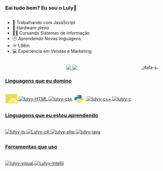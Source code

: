 ### Eai tudo bem? Eu sou o Luly👋
##

- 🖤 Trabalhando com JavaScript
- 🦴 Hardware pleno
- 🐱‍👤 Cursando Sistemas de informação
- 🕒 Aprendendo Novas linguagens
- ♒ 1,98m
- 💻 Experiencia em Vendas e Marketing

## 

<div align="center">
  <a href="https://github.com/LulyySan56">
  <img height="150" src="https://github-readme-stats.vercel.app/api?username=LulyySan56&show_icons=true&theme=midnight-purple&include_all_commits=true&count_private=true"/>
  <img height="48%" src="https://github-readme-stats.vercel.app/api/top-langs/?username=LulyySan56&layout=compact&langs_count=7&theme=midnight-purple"/>
  <img align="right" alt="Rafa-pic" height="175" style="border-radius:50px;"     src="https://media.discordapp.net/attachments/726863887139602477/971172025928388659/Gif_site.gif?width=468&height=468">
</div>

### Linguagens que eu domino

<div style="display: inline_block"><br>
  <img align="center" alt="Lulyy-js" height="30" width="40" src="https://raw.githubusercontent.com/devicons/devicon/master/icons/javascript/javascript-plain.svg">
  <img align="center" alt="lulyy-HTML" height="30" width="40" src="https://cdn.jsdelivr.net/gh/devicons/devicon/icons/html5/html5-plain.svg">
  <img align="center" alt="lulyy-css" height="30" width="40" src="https://cdn.jsdelivr.net/gh/devicons/devicon/icons/css3/css3-plain.svg">
  <img align="center" alt="lulyy-python" height="30" width="40" src="https://raw.githubusercontent.com/devicons/devicon/master/icons/python/python-original.svg">
  <img align="center" alt="lulyy-c++" height="30" width="40" src="https://cdn.jsdelivr.net/gh/devicons/devicon/icons/cplusplus/cplusplus-line.svg">
  <img align="center" alt="lulyy-c" height="30" width="40" src="https://cdn.jsdelivr.net/gh/devicons/devicon/icons/c/c-plain.svg">
</div>

##

### Linguagens que eu estou aprendendo

<div style="display: inline_block"><br>
  <img align="center" alt="lulyy-ts" height="30" width="40" src="https://cdn.jsdelivr.net/gh/devicons/devicon/icons/typescript/typescript-plain.svg">  
  <img align="center" alt="Lulyy-c#" height="30" width="40" src="https://cdn.jsdelivr.net/gh/devicons/devicon/icons/csharp/csharp-plain.svg">
  <img align="center" alt="lulyy-php" height="30" width="40" src="https://cdn.jsdelivr.net/gh/devicons/devicon/icons/php/php-plain.svg">
  <img align="center" alt="lulyy-java" height="30" width="40" src="https://cdn.jsdelivr.net/gh/devicons/devicon/icons/java/java-plain.svg">
</div>

##

### Ferramentas que uso

<div style="display: inline_block"><br>
  <img align="center" alt="lulyy-visual" height="30" width="40" src="https://cdn.jsdelivr.net/gh/devicons/devicon/icons/visualstudio/visualstudio-plain.svg">  
  <img align="center" alt="Lulyy-intellji" height="30" width="40" src="https://upload.wikimedia.org/wikipedia/commons/9/9c/IntelliJ_IDEA_Icon.svg">
</div>
